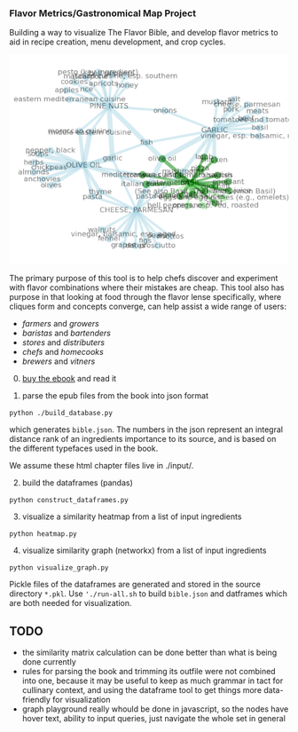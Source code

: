 ### Flavor Metrics/Gastronomical Map Project

Building a way to visualize The Flavor Bible, and develop flavor metrics to aid in recipe creation, menu development, and crop cycles.  

![cover image](fig/visualize-graph.png)

The primary purpose of this tool is to help chefs discover and experiment with 
flavor combinations where their mistakes are cheap.  This tool also has purpose 
in that looking at food through the flavor lense specifically, where cliques form 
and concepts converge, can help assist a wide range of users:
* *farmers* and *growers*
* *baristas* and *bartenders*
* *stores* and *distributers*
* *chefs* and *homecooks*
* *brewers* and *vitners*

0. [buy the ebook](https://karenandandrew.com/books/the-flavor-bible/) and read it

1. parse the epub files from the book into json format
```
python ./build_database.py
```
which generates `bible.json`.  The numbers in the json represent 
an integral distance rank of an ingredients importance to its 
source, and is based on the different typefaces used in the book.

We assume these html chapter files live in ./input/.

2. build the dataframes (pandas)
```
python construct_dataframes.py
```

3. visualize a similarity heatmap from a list of input ingredients
```
python heatmap.py
```

4. visualize similarity graph (networkx) from a list of input ingredients
```
python visualize_graph.py
```

Pickle files of the dataframes are generated and stored in the source 
directory `*.pkl`.  Use `'./run-all.sh` to build `bible.json` and datframes 
which are both needed for visualization.

## TODO

* the similarity matrix calculation can be done better than what is being
done currently
* rules for parsing the book and trimming its outfile were not combined 
into one, because it may be useful to keep as much grammar in tact for
cullinary context, and using the dataframe tool to get things more 
data-friendly for visualization
* graph playground really whould be done in javascript, so the nodes have hover
text, ability to input queries, just navigate the whole set in general 
